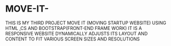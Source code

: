 # MOVE-IT-
THIS IS MY THIRD PROJECT MOVE IT (MOVING STARTUP WEBSITE) USING HTML ,CS AND BOOTSTRAP(FRONT-END FRAME WORK) IT IS A RESPONSIVE WEBSITE DYNAMICALLY ADJUSTS ITS LAYOUT AND CONTENT TO FIT VARIOUS SCREEN SIZES AND RESOLUTIONS
